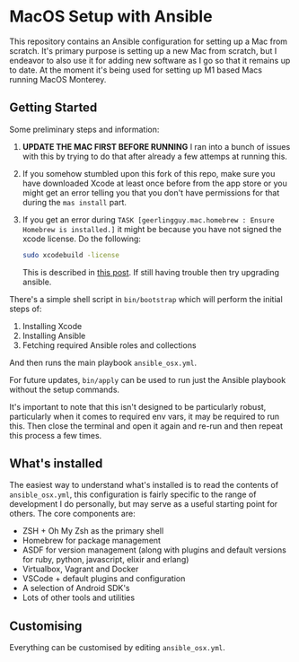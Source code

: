 # MacOS Setup with Ansible

This repository contains an Ansible configuration for setting up a Mac from scratch. It's primary purpose is setting up a new Mac from scratch, but I endeavor to also use it for adding new software as I go so that it remains up to date. At the moment it's being used for setting up M1 based Macs running MacOS Monterey.

## Getting Started

Some preliminary steps and information: 

1. **UPDATE THE MAC FIRST BEFORE RUNNING** I ran into a bunch of issues with this by trying to do that after already a few attemps at running this. 
2. If you somehow stumbled upon this fork of this repo, make sure you have downloaded Xcode at least once before from the app store or you might get an error telling you that you don't have permissions for that during the `mas install` part.
3. If you get an error during `TASK [geerlingguy.mac.homebrew : Ensure Homebrew is installed.]` it might be because you have not signed the xcode license. Do the following:
  
    ```sh
    sudo xcodebuild -license
    ```

    This is described in [this post](https://github.com/geerlingguy/ansible-role-homebrew/issues/45). If still having trouble then try upgrading ansible.

There's a simple shell script in `bin/bootstrap` which will perform the initial steps of:

1. Installing Xcode
2. Installing Ansible
3. Fetching required Ansible roles and collections

And then runs the main playbook `ansible_osx.yml`.

For future updates, `bin/apply` can be used to run just the Ansible playbook without the setup commands.

It's important to note that this isn't designed to be particularly robust, particularly when it comes to required env vars, it may be required to run this. Then close the terminal and open it again and re-run and then repeat this process a few times.

## What's installed

The easiest way to understand what's installed is to read the contents of `ansible_osx.yml`, this configuration is fairly specific to the range of development I do personally, but may serve as a useful starting point for others. The core components are:

- ZSH + Oh My Zsh as the primary shell
- Homebrew for package management
- ASDF for version management (along with plugins and default versions for ruby, python, javascript, elixir and erlang)
- Virtualbox, Vagrant and Docker
- VSCode + default plugins and configuration
- A selection of Android SDK's
- Lots of other tools and utilities

## Customising

Everything can be customised by editing `ansible_osx.yml`.

